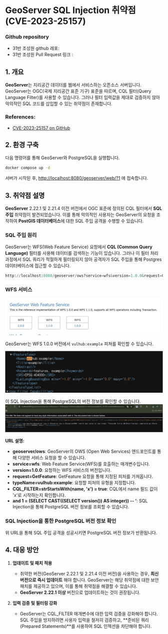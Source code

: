 
# GeoServer SQL Injection 취약점 (CVE-2023-25157)


### Github repository

- 31반 조성원 github 레포: 
- 31반 조성원 Pull Request 링크 : 

## 1. 개요

**GeoServer**는 지리공간 데이터를 웹에서 서비스하는 오픈소스 서버입니다. GeoServer는 OGC(국제 지리공간 표준 기구) 표준을 따르며, CQL 필터(Query Language Filter)를 사용할 수 있습니다. 그러나 필터 입력값을 제대로 검증하지 않아 악의적인 SQL 코드를 삽입할 수 있는 취약점이 존재합니다.

### References:
- [CVE-2023-25157 on GitHub](https://github.com/vulhub/vulhub/tree/master/geoserver/CVE-2023-25157)

## 2. 환경 구축

다음 명령어를 통해 GeoServer와 PostgreSQL을 실행합니다.

```bash
docker compose up -d
```

서버가 시작된 후, [http://localhost:8080/geoserver/web/?1](http://localhost:8080/geoserver/web/?1) 에 접속합니다.


## 3. 취약점 설명

**GeoServer** 2.22.1 및 2.21.4 이전 버전에서 OGC 표준에 정의된 CQL 필터에서 **SQL 주입** 취약점이 발견되었습니다. 이를 통해 악의적인 사용자는 GeoServer의 요청을 조작하여 **PostGIS 데이터베이스**에 대한 SQL 주입 공격을 수행할 수 있습니다.

### SQL 주입 원리

GeoServer는 WFS(Web Feature Service) 요청에서 **CQL (Common Query Language)** 필터를 사용해 데이터를 검색하는 기능이 있습니다. 그러나 이 필터 처리 과정에서 SQL 쿼리가 적절하게 필터링되지 않아 공격자가 SQL 주입을 통해 Postgres 데이터베이스에 접근할 수 있습니다.

```python
http://localhost:8080/geoserver/ows?service=wfs&version=1.0.0&request=GetFeature&typeName=vulhub:example&CQL_FILTER=strStartsWith%28name%2C%27x%27%27%29+%3D+true+and+1%3D%28SELECT+CAST+%28%28SELECT+version()%29+AS+integer%29%29+--+%27%29+%3D+true
```

### WFS 서비스

![server-start](./2.png)

GeoServer는 WFS 1.0.0 버전에서 `vulhub:example` 피쳐를 확인할 수 있습니다.

![server-start](./1.png)

이 SQL Injection을 통해 PostgreSQL의 버전 정보를 확인할 수 있습니다.
![server-start](./3.png)



**URL 설명:**
- **geoserver/ows**: GeoServer의 OWS (Open Web Services) 엔드포인트를 통해 다양한 서비스 요청을 할 수 있습니다.
- **service=wfs**: Web Feature Service(WFS)를 호출하는 매개변수입니다.
- **version=1.0.0**: 요청하는 WFS 서비스의 버전입니다.
- **request=GetFeature**: GetFeature 요청을 통해 지정된 피처를 가져옵니다.
- **typeName=vulhub:example**: 요청할 피처의 유형을 지정합니다.
- **CQL_FILTER=strStartsWith(name, 'x') = true**: CQL에서 name 필드 값이 'x'로 시작하는지 확인합니다.
- **and 1 = (SELECT CAST((SELECT version()) AS integer)) -- ‘**: SQL Injection을 통해 PostgreSQL 버전 정보를 조회할 수 있습니다.

### SQL Injection을 통한 PostgreSQL 버전 정보 확인

위 URL을 통해 SQL 주입 공격을 성공시키면 PostgreSQL 버전 정보가 반환됩니다.

## 4. 대응 방안

1. **업데이트 및 패치 적용**
    - 취약한 버전(GeoServer 2.22.1 및 2.21.4 이전 버전)을 사용하는 경우, **최신 버전으로 즉시 업데이트** 해야 합니다. GeoServer는 해당 취약점에 대한 보안 패치를 제공하고 있으며, 이를 통해 취약점을 해결할 수 있습니다.
    - **GeoServer 2.22.1 이상** 버전으로 업데이트하는 것이 권장됩니다.

2. **입력 검증 및 필터링 강화**
    - GeoServer는 CQL_FILTER 매개변수에 대한 입력 검증을 강화해야 합니다. SQL 주입을 방지하려면 사용자 입력을 철저히 검증하고, **준비된 쿼리(Prepared Statements)**를 사용하여 SQL 인젝션을 차단해야 합니다.

